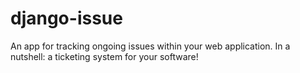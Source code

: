 django-issue
============

An app for tracking ongoing issues within your web application.  In a nutshell: a ticketing system for your software!
